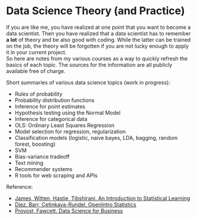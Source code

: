 # Data Science Theory (and Practice)

If you are like me, you have realized at one point that you want to become a data scientist. Then you have realized that a data scientist has to remember **a lot** of theory and be also good with coding. While the latter can be trained on the job, the theory will be forgotten if you are not lucky enough to apply it in your current project.  
So here are notes from my various courses as a way to quickly refresh the basics of each topic. The sources for the information are all publicly available free of charge.

Short summaries of various data science topics (work in progress):  
* Rules of probability
* Probability distribution functions
* Inference for point estimates
* Hypothesis testing using the Normal Model
* Inference for categorical data
* OLS: Ordinary Least Squares Regression
* Model selection for regression, regularization
* Classification models (logistic, naive bayes, LDA, bagging, random forest, boosting)
* SVM
* Bias-variance tradeoff
* Text mining
* Recommender systems
* R tools for web scraping and APIs

Reference:
* [James, Witten, Hastie, Tibshirani. An Introduction to Statistical Learning](http://www-bcf.usc.edu/~gareth/ISL/)
* [Diez, Barr, Çetinkaya-Rundel. OpenIntro Statistics](https://www.openintro.org/stat/textbook.php?stat_book=os)
* [Provost, Fawcett. Data Science for Business](http://data-science-for-biz.com/DSB/Home.html)
